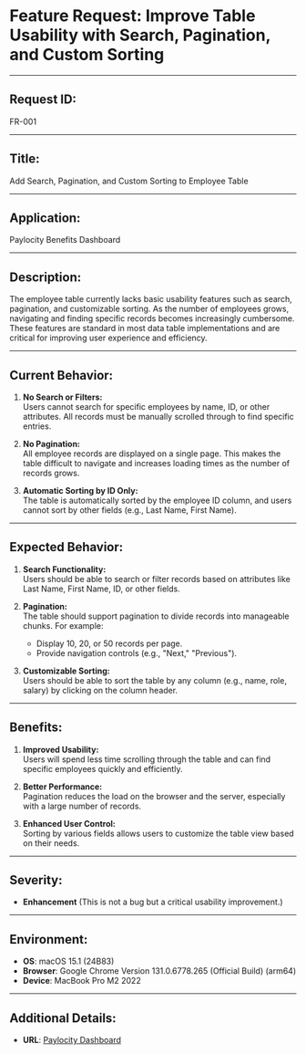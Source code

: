 # Feature Request: Improve Table Usability with Search, Pagination, and Custom Sorting

---

## Request ID:
FR-001

---

## Title:
Add Search, Pagination, and Custom Sorting to Employee Table

---

## Application:
Paylocity Benefits Dashboard

---

## Description:
The employee table currently lacks basic usability features such as search, pagination, and customizable sorting. As the number of employees grows, navigating and finding specific records becomes increasingly cumbersome. These features are standard in most data table implementations and are critical for improving user experience and efficiency.

---

## Current Behavior:
1. **No Search or Filters:**  
   Users cannot search for specific employees by name, ID, or other attributes. All records must be manually scrolled through to find specific entries.
   
2. **No Pagination:**  
   All employee records are displayed on a single page. This makes the table difficult to navigate and increases loading times as the number of records grows.
   
3. **Automatic Sorting by ID Only:**  
   The table is automatically sorted by the employee ID column, and users cannot sort by other fields (e.g., Last Name, First Name).

---

## Expected Behavior:
1. **Search Functionality:**  
   Users should be able to search or filter records based on attributes like Last Name, First Name, ID, or other fields.

2. **Pagination:**  
   The table should support pagination to divide records into manageable chunks. For example:
   - Display 10, 20, or 50 records per page.
   - Provide navigation controls (e.g., "Next," "Previous").

3. **Customizable Sorting:**  
   Users should be able to sort the table by any column (e.g., name, role, salary) by clicking on the column header.

---

## Benefits:
1. **Improved Usability:**  
   Users will spend less time scrolling through the table and can find specific employees quickly and efficiently.

2. **Better Performance:**  
   Pagination reduces the load on the browser and the server, especially with a large number of records.

3. **Enhanced User Control:**  
   Sorting by various fields allows users to customize the table view based on their needs.

---

## Severity:
- **Enhancement** (This is not a bug but a critical usability improvement.)

---

## Environment:
- **OS**: macOS 15.1 (24B83)  
- **Browser**: Google Chrome Version 131.0.6778.265 (Official Build) (arm64)  
- **Device**: MacBook Pro M2 2022  

---

## Additional Details:
- **URL**: [Paylocity Dashboard](https://wmxrwq14uc.execute-api.us-east-1.amazonaws.com/Prod/Account/Login)
